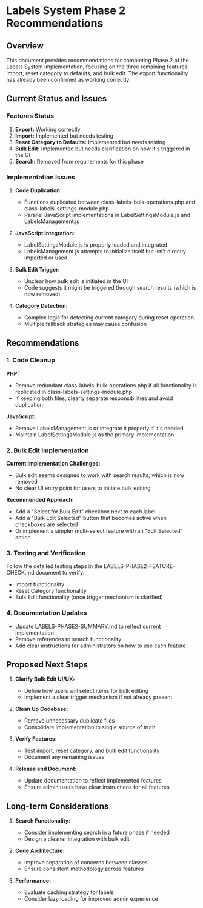# Labels System Phase 2 Recommendations

## Overview

This document provides recommendations for completing Phase 2 of the Labels System implementation, focusing on the three remaining features: import, reset category to defaults, and bulk edit. The export functionality has already been confirmed as working correctly.

## Current Status and Issues

### Features Status

1. **Export:** Working correctly
2. **Import:** Implemented but needs testing
3. **Reset Category to Defaults:** Implemented but needs testing
4. **Bulk Edit:** Implemented but needs clarification on how it's triggered in the UI
5. **Search:** Removed from requirements for this phase

### Implementation Issues

1. **Code Duplication:**
   - Functions duplicated between class-labels-bulk-operations.php and class-labels-settings-module.php
   - Parallel JavaScript implementations in LabelSettingsModule.js and LabelsManagement.js

2. **JavaScript Integration:**
   - LabelSettingsModule.js is properly loaded and integrated
   - LabelsManagement.js attempts to initialize itself but isn't directly imported or used

3. **Bulk Edit Trigger:**
   - Unclear how bulk edit is initiated in the UI
   - Code suggests it might be triggered through search results (which is now removed)

4. **Category Detection:**
   - Complex logic for detecting current category during reset operation
   - Multiple fallback strategies may cause confusion

## Recommendations

### 1. Code Cleanup

**PHP:**
- Remove redundant class-labels-bulk-operations.php if all functionality is replicated in class-labels-settings-module.php
- If keeping both files, clearly separate responsibilities and avoid duplication

**JavaScript:**
- Remove LabelsManagement.js or integrate it properly if it's needed
- Maintain LabelSettingsModule.js as the primary implementation

### 2. Bulk Edit Implementation

**Current Implementation Challenges:**
- Bulk edit seems designed to work with search results, which is now removed
- No clear UI entry point for users to initiate bulk editing

**Recommended Approach:**
- Add a "Select for Bulk Edit" checkbox next to each label
- Add a "Bulk Edit Selected" button that becomes active when checkboxes are selected
- Or implement a simpler multi-select feature with an "Edit Selected" action

### 3. Testing and Verification

Follow the detailed testing steps in the LABELS-PHASE2-FEATURE-CHECK.md document to verify:
- Import functionality
- Reset Category functionality
- Bulk Edit functionality (once trigger mechanism is clarified)

### 4. Documentation Updates

- Update LABELS-PHASE2-SUMMARY.md to reflect current implementation
- Remove references to search functionality
- Add clear instructions for administrators on how to use each feature

## Proposed Next Steps

1. **Clarify Bulk Edit UI/UX:**
   - Define how users will select items for bulk editing
   - Implement a clear trigger mechanism if not already present

2. **Clean Up Codebase:**
   - Remove unnecessary duplicate files
   - Consolidate implementation to single source of truth

3. **Verify Features:**
   - Test import, reset category, and bulk edit functionality
   - Document any remaining issues

4. **Release and Document:**
   - Update documentation to reflect implemented features
   - Ensure admin users have clear instructions for all features

## Long-term Considerations

1. **Search Functionality:**
   - Consider implementing search in a future phase if needed
   - Design a cleaner integration with bulk edit

2. **Code Architecture:**
   - Improve separation of concerns between classes
   - Ensure consistent methodology across features

3. **Performance:**
   - Evaluate caching strategy for labels
   - Consider lazy loading for improved admin experience